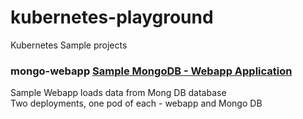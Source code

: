 # kubernetes-playground
Kubernetes Sample projects


### mongo-webapp [Sample MongoDB - Webapp Application](./mongo-webapp)
Sample Webapp loads data from Mong DB database  
Two deployments, one pod of each - webapp and Mongo DB  
